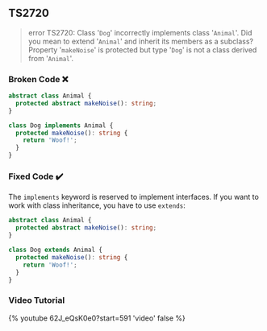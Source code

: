 ## TS2720

> error TS2720: Class '`Dog`' incorrectly implements class '`Animal`'. Did you mean to extend '`Animal`' and inherit its members as a subclass? Property '`makeNoise`' is protected but type '`Dog`' is not a class derived from '`Animal`'.

### Broken Code ❌

```ts
abstract class Animal {
  protected abstract makeNoise(): string;
}

class Dog implements Animal {
  protected makeNoise(): string {
    return 'Woof!';
  }
}
```

### Fixed Code ✔️

The `implements` keyword is reserved to implement interfaces. If you want to work with class inheritance, you have to use `extends`:

```ts
abstract class Animal {
  protected abstract makeNoise(): string;
}

class Dog extends Animal {
  protected makeNoise(): string {
    return 'Woof!';
  }
}
```

### Video Tutorial

{% youtube 62J_eQsK0e0?start=591 'video' false %}
